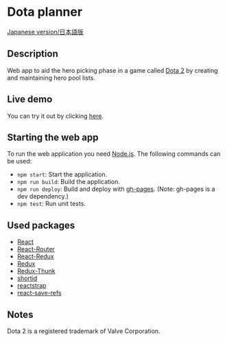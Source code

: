# Dota planner

[Japanese version/日本語版](README-ja.md)
## Description

Web app to aid the hero picking phase in a game called [Dota 2](http://www.dota2.com/play/) by creating and maintaining hero pool lists.

## Live demo

You can try it out by clicking [here](https://www.saboyaweb.com/dota-planner/).

## Starting the web app

To run the web application you need [Node.js](https://nodejs.org). The following commands can be used:

* `npm start`: Start the application.
* `npm run build`: Build the application.
* `npm run deploy`: Build and deploy with [gh-pages](https://github.com/tschaub/gh-pages). (Note: gh-pages is a dev dependency.)
* `npm test`: Run unit tests.

## Used packages

* [React](https://reactjs.org/)
* [React-Router](https://github.com/ReactTraining/react-router)
* [React-Redux](https://github.com/reduxjs/react-redux)
* [Redux](https://redux.js.org/)
* [Redux-Thunk](https://github.com/gaearon/redux-thunk)
* [shortid](https://github.com/dylang/shortid)
* [reactstrap](https://reactstrap.github.io/)
* [react-save-refs](https://github.com/AgentME/react-save-refs#readme/)

## Notes
Dota 2 is a registered trademark of Valve Corporation.